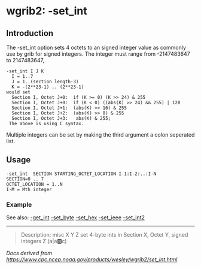 # wgrib2: -set_int

## Introduction

The -set_int option sets 4 octets to an
signed integer value as commonly use by grib for signed integers.
The integer must range from -2147483647 to 2147483647,

```
-set_int I J K
  I = 1..7
  J = 1..(section length-3)
  K = -(2**23-1) .. (2**23-1)
would set
  Section I, Octet J+0:  if (K >= 0) (K >> 24) & 255
  Section I, Octet J+0:  if (K < 0) ((abs(K) >> 24) && 255) | 128
  Section I, Octet J+1:  (abs(K) >> 16) & 255
  Section I, Octet J+2:  (abs(K) >> 8) & 255
  Section I, Octet J+3:   abs(K) & 255;
 The above is using C syntax.
```

Multiple integers can be set by making the third argument a colon seperated list.

## Usage

```
-set_int  SECTION STARTING_OCTET_LOCATION I-1:I-2:..:I-N
SECTION=0 .. 7
OCTET_LOCATION = 1..N
I-M = Mth integer
```

### Example

See also:
[-get_int](get_int.md)
[-set_byte](set_byte.md)
[-set_hex](set_hex.md)
[-set_ieee](set_ieee.md)
[-set_int2](set_int2.md)

---

> Description: misc X Y Z set 4-byte ints in Section X, Octet Y, signed integers Z (a|a:b:c)

_Docs derived from <https://www.cpc.ncep.noaa.gov/products/wesley/wgrib2/set_int.html>_
